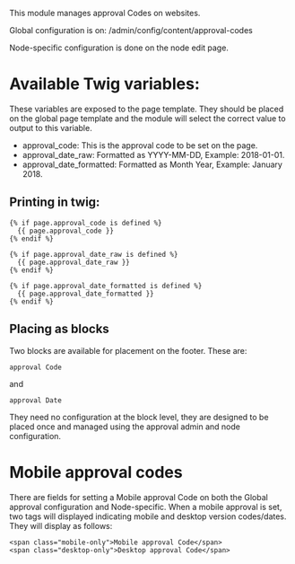This module manages approval Codes on websites.

Global configuration is on: /admin/config/content/approval-codes

Node-specific configuration is done on the node edit page.

# Available Twig variables:
These variables are exposed to the page template.
They should be placed on the global page template and the module will select
the correct value to output to this variable.
* approval_code: This is the approval code to be set on the page.
* approval_date_raw: Formatted as YYYY-MM-DD, Example: 2018-01-01.
* approval_date_formatted: Formatted as Month Year, Example: January 2018.

## Printing in twig:
```
{% if page.approval_code is defined %}
  {{ page.approval_code }}
{% endif %}

{% if page.approval_date_raw is defined %}
  {{ page.approval_date_raw }}
{% endif %}

{% if page.approval_date_formatted is defined %}
  {{ page.approval_date_formatted }}
{% endif %}
```

## Placing as blocks

Two blocks are available for placement on the footer. These are:

`approval Code`

and

`approval Date`

They need no configuration at the block level, they are designed to be placed once and managed using the approval admin and node configuration.

# Mobile approval codes

There are fields for setting a Mobile approval Code on both the Global approval configuration and Node-specific. When a mobile approval is set, two tags will displayed indicating mobile and desktop version codes/dates. They will display as follows:

```
<span class="mobile-only">Mobile approval Code</span>
<span class="desktop-only">Desktop approval Code</span>
```

